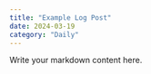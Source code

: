 ```yaml
---
title: "Example Log Post"
date: 2024-03-19
category: "Daily"
---
```


Write your markdown content here.
